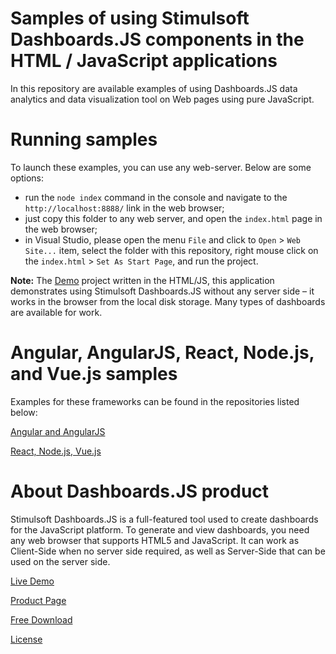 # Samples of using Stimulsoft Dashboards.JS components in the HTML / JavaScript applications

In this repository are available examples of using Dashboards.JS data analytics and data visualization tool on Web pages using pure JavaScript.

# Running samples
To launch these examples, you can use any web-server. Below are some options:

* run the `node index` command in the console and navigate to the `http://localhost:8888/` link in the web browser;
* just copy this folder to any web server, and open the `index.html` page in the web browser;
* in Visual Studio, please open the menu `File` and click to `Open` > `Web Site...` item, select the folder with this repository, right mouse click on the `index.html` > `Set As Start Page`, and run the project. 

**Note:** The [Demo](https://github.com/stimulsoft/Samples-Dashboards-JS-Native-HTML/tree/master/Demo) project written in the HTML/JS, this application demonstrates using Stimulsoft Dashboards.JS without any server side – it works in the browser from the local disk storage. Many types of dashboards are available for work.

# Angular, AngularJS, React, Node.js, and Vue.js samples

Examples for these frameworks can be found in the repositories listed below:

[Angular and AngularJS](https://github.com/stimulsoft/Samples-Dashboards-JS-Angular)

[React, Node.js, Vue.js](https://github.com/stimulsoft/Samples-Dashboards-JS-React-Node.js-Vue.js)


# About Dashboards.JS product
Stimulsoft Dashboards.JS is a full-featured tool used to create dashboards for the JavaScript platform. To generate and view dashboards, you need any web browser that supports HTML5 and JavaScript. It can work as Client-Side when no server side required, as well as Server-Side that can be used on the server side.

[Live Demo](http://demo.stimulsoft.com/#Js)

[Product Page](https://www.stimulsoft.com/en/products/dashboards-js)

[Free Download](https://www.stimulsoft.com/en/downloads#dashboards)

[License](LICENSE.md)